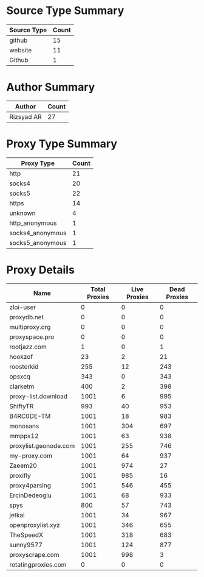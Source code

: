 # Source Type Summary

| Source Type | Count |
|-------------|-------|
| github | 15 |
| website | 11 |
| Github | 1 |


# Author Summary

| Author | Count |
|--------|-------|
| Rizsyad AR | 27 |


# Proxy Type Summary

| Proxy Type | Count |
|------------|-------|
| http | 21 |
| socks4 | 20 |
| socks5 | 22 |
| https | 14 |
| unknown | 4 |
| http_anonymous | 1 |
| socks4_anonymous | 1 |
| socks5_anonymous | 1 |


# Proxy Details

| Name | Total Proxies | Live Proxies | Dead Proxies |
|------|---------------|--------------|---------------|
| zloi-user | 0 | 0 | 0 |
| proxydb.net | 0 | 0 | 0 |
| multiproxy.org | 0 | 0 | 0 |
| proxyspace.pro | 0 | 0 | 0 |
| rootjazz.com | 1 | 0 | 1 |
| hookzof | 23 | 2 | 21 |
| roosterkid | 255 | 12 | 243 |
| opsxcq | 343 | 0 | 343 |
| clarketm | 400 | 2 | 398 |
| proxy-list.download | 1001 | 6 | 995 |
| ShiftyTR | 993 | 40 | 953 |
| B4RC0DE-TM | 1001 | 18 | 983 |
| monosans | 1001 | 304 | 697 |
| mmppx12 | 1001 | 63 | 938 |
| proxylist.geonode.com | 1001 | 255 | 746 |
| my-proxy.com | 1001 | 64 | 937 |
| Zaeem20 | 1001 | 974 | 27 |
| proxifly | 1001 | 985 | 16 |
| proxy4parsing | 1001 | 546 | 455 |
| ErcinDedeoglu | 1001 | 68 | 933 |
| spys | 800 | 57 | 743 |
| jetkai | 1001 | 34 | 967 |
| openproxylist.xyz | 1001 | 346 | 655 |
| TheSpeedX | 1001 | 318 | 683 |
| sunny9577 | 1001 | 124 | 877 |
| proxyscrape.com | 1001 | 998 | 3 |
| rotatingproxies.com | 0 | 0 | 0 |
